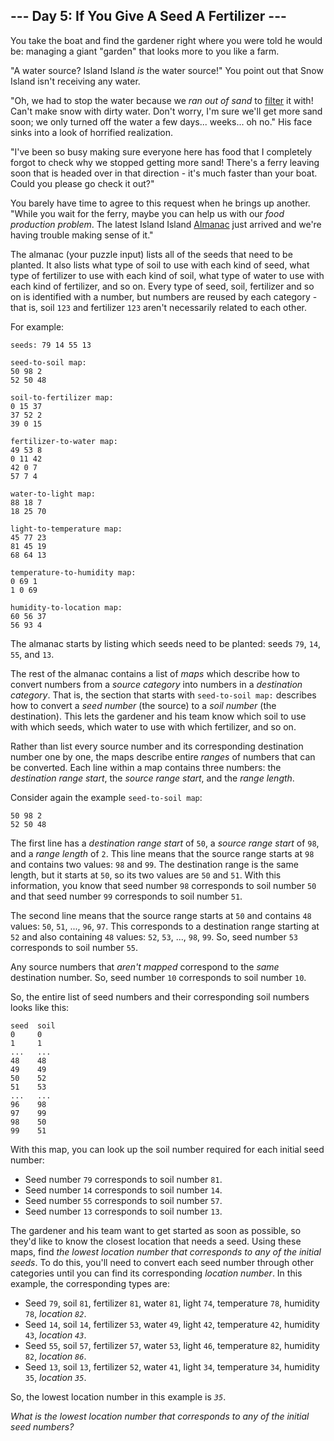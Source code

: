 ## --- Day 5: If You Give A Seed A Fertilizer ---

You take the boat and find the gardener right where you were told he
would be: managing a giant "garden" that looks more to you like a farm.

"A water source? Island Island *is* the water source!" You point out
that Snow Island isn't receiving any water.

"Oh, we had to stop the water because we *ran out of sand* to
<a href="https://en.wikipedia.org/wiki/Sand_filter"
target="_blank">filter</a> it with! Can't make snow with dirty water.
Don't worry, I'm sure we'll get more sand soon; we only turned off the
water a few days... weeks... oh no." His face sinks into a look of
horrified realization.

"I've been so busy making sure everyone here has food that I completely
forgot to check why we stopped getting more sand! There's a ferry
leaving soon that is headed over in that direction - it's much faster
than your boat. Could you please go check it out?"

You barely have time to agree to this request when he brings up another.
"While you wait for the ferry, maybe you can help us with our *food
production problem*. The latest Island Island
<a href="https://en.wikipedia.org/wiki/Almanac"
target="_blank">Almanac</a> just arrived and we're having trouble making
sense of it."

The almanac (your puzzle input) lists all of the seeds that need to be
planted. It also lists what type of soil to use with each kind of seed,
what type of fertilizer to use with each kind of soil, what type of
water to use with each kind of fertilizer, and so on. Every type of
seed, soil, fertilizer and so on is identified with a number, but
numbers are reused by each category - that is, soil `123` and fertilizer
`123` aren't necessarily related to each other.

For example:

    seeds: 79 14 55 13

    seed-to-soil map:
    50 98 2
    52 50 48

    soil-to-fertilizer map:
    0 15 37
    37 52 2
    39 0 15

    fertilizer-to-water map:
    49 53 8
    0 11 42
    42 0 7
    57 7 4

    water-to-light map:
    88 18 7
    18 25 70

    light-to-temperature map:
    45 77 23
    81 45 19
    68 64 13

    temperature-to-humidity map:
    0 69 1
    1 0 69

    humidity-to-location map:
    60 56 37
    56 93 4

The almanac starts by listing which seeds need to be planted: seeds
`79`, `14`, `55`, and `13`.

The rest of the almanac contains a list of *maps* which describe how to
convert numbers from a *source category* into numbers in a *destination
category*. That is, the section that starts with `seed-to-soil map:`
describes how to convert a *seed number* (the source) to a *soil number*
(the destination). This lets the gardener and his team know which soil
to use with which seeds, which water to use with which fertilizer, and
so on.

Rather than list every source number and its corresponding destination
number one by one, the maps describe entire *ranges* of numbers that can
be converted. Each line within a map contains <span
title="Don't blame me for the weird order. Blame LXC container.conf UID mappings.">three
numbers</span>: the *destination range start*, the *source range start*,
and the *range length*.

Consider again the example `seed-to-soil map`:

    50 98 2
    52 50 48

The first line has a *destination range start* of `50`, a *source range
start* of `98`, and a *range length* of `2`. This line means that the
source range starts at `98` and contains two values: `98` and `99`. The
destination range is the same length, but it starts at `50`, so its two
values are `50` and `51`. With this information, you know that seed
number `98` corresponds to soil number `50` and that seed number `99`
corresponds to soil number `51`.

The second line means that the source range starts at `50` and contains
`48` values: `50`, `51`, ..., `96`, `97`. This corresponds to a
destination range starting at `52` and also containing `48` values:
`52`, `53`, ..., `98`, `99`. So, seed number `53` corresponds to soil
number `55`.

Any source numbers that *aren't mapped* correspond to the *same*
destination number. So, seed number `10` corresponds to soil number
`10`.

So, the entire list of seed numbers and their corresponding soil numbers
looks like this:

    seed  soil
    0     0
    1     1
    ...   ...
    48    48
    49    49
    50    52
    51    53
    ...   ...
    96    98
    97    99
    98    50
    99    51

With this map, you can look up the soil number required for each initial
seed number:

-   Seed number `79` corresponds to soil number `81`.
-   Seed number `14` corresponds to soil number `14`.
-   Seed number `55` corresponds to soil number `57`.
-   Seed number `13` corresponds to soil number `13`.

The gardener and his team want to get started as soon as possible, so
they'd like to know the closest location that needs a seed. Using these
maps, find *the lowest location number that corresponds to any of the
initial seeds*. To do this, you'll need to convert each seed number
through other categories until you can find its corresponding *location
number*. In this example, the corresponding types are:

-   Seed `79`, soil `81`, fertilizer `81`, water `81`, light `74`,
    temperature `78`, humidity `78`, *location `82`*.
-   Seed `14`, soil `14`, fertilizer `53`, water `49`, light `42`,
    temperature `42`, humidity `43`, *location `43`*.
-   Seed `55`, soil `57`, fertilizer `57`, water `53`, light `46`,
    temperature `82`, humidity `82`, *location `86`*.
-   Seed `13`, soil `13`, fertilizer `52`, water `41`, light `34`,
    temperature `34`, humidity `35`, *location `35`*.

So, the lowest location number in this example is *`35`*.

*What is the lowest location number that corresponds to any of the
initial seed numbers?*
